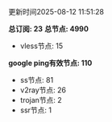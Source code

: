 更新时间2025-08-12 11:51:28

**总订阅: 23**
**总节点: 4990**
- vless节点: 15

**google ping有效节点: 110**
- ss节点: 81
- v2ray节点: 26
- trojan节点: 2
- ssr节点: 1
